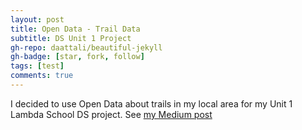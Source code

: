 ```yaml
---
layout: post
title: Open Data - Trail Data 
subtitle: DS Unit 1 Project
gh-repo: daattali/beautiful-jekyll
gh-badge: [star, fork, follow]
tags: [test]
comments: true
---
```


I decided to use Open Data about trails in my local area for my Unit 1 Lambda School DS project. 
See [my Medium post](https://medium.com/@rileymjones/open-data-trail-data-with-python-bf9d1f6976f/) 
